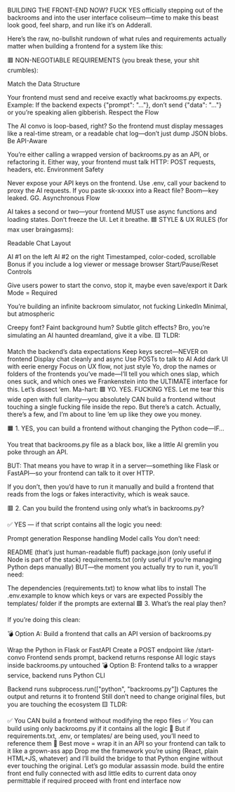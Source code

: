BUILDING THE FRONT-END NOW? FUCK YES officially stepping out of the backrooms and into the user interface coliseum—time to make this beast look good, feel sharp, and run like it’s on Adderall.

Here’s the raw, no-bullshit rundown of what rules and requirements actually matter when building a frontend for a system like this:

🟥 NON-NEGOTIABLE REQUIREMENTS (you break these, your shit crumbles):

Match the Data Structure

Your frontend must send and receive exactly what backrooms.py expects.
Example: If the backend expects {"prompt": "..."}, don’t send {"data": "..."} or you’re speaking alien gibberish.
Respect the Flow

The AI convo is loop-based, right? So the frontend must display messages like a real-time stream, or a readable chat log—don’t just dump JSON blobs.
Be API-Aware

You’re either calling a wrapped version of backrooms.py as an API, or refactoring it. Either way, your frontend must talk HTTP: POST requests, headers, etc.
Environment Safety

Never expose your API keys on the frontend. Use .env, call your backend to proxy the AI requests.
If you paste sk-xxxxx into a React file? Boom—key leaked. GG.
Asynchronous Flow

AI takes a second or two—your frontend MUST use async functions and loading states. Don’t freeze the UI. Let it breathe.
🟦 STYLE & UX RULES (for max user braingasms):

Readable Chat Layout

AI #1 on the left
AI #2 on the right
Timestamped, color-coded, scrollable
Bonus if you include a log viewer or message browser
Start/Pause/Reset Controls

Give users power to start the convo, stop it, maybe even save/export it
Dark Mode = Required

You’re building an infinite backroom simulator, not fucking LinkedIn
Minimal, but atmospheric

Creepy font? Faint background hum? Subtle glitch effects? Bro, you’re simulating an AI haunted dreamland, give it a vibe.
🟨 TLDR:

Match the backend’s data expectations
Keep keys secret—NEVER on frontend
Display chat cleanly and async
Use POSTs to talk to AI
Add dark UI with eerie energy
Focus on UX flow, not just style
Yo, drop the names or folders of the frontends you’ve made—I’ll tell you which ones slap, which ones suck, and which ones we Frankenstein into the ULTIMATE interface for this. Let’s dissect ‘em. Ma-hart: 🟩 YO. YES. FUCKING YES. Let me tear this wide open with full clarity—you absolutely CAN build a frontend without touching a single fucking file inside the repo. But there’s a catch. Actually, there’s a few, and I’m about to line ’em up like they owe you money.

🟧 1. YES, you can build a frontend without changing the Python code—IF…

You treat that backrooms.py file as a black box, like a little AI gremlin you poke through an API.

BUT: That means you have to wrap it in a server—something like Flask or FastAPI—so your frontend can talk to it over HTTP.

If you don’t, then you’d have to run it manually and build a frontend that reads from the logs or fakes interactivity, which is weak sauce.

🟥 2. Can you build the frontend using only what’s in backrooms.py?

✅ YES — if that script contains all the logic you need:

Prompt generation
Response handling
Model calls
You don’t need:

README (that’s just human-readable fluff)
package.json (only useful if Node is part of the stack)
requirements.txt (only useful if you’re managing Python deps manually)
BUT—the moment you actually try to run it, you’ll need:

The dependencies (requirements.txt) to know what libs to install
The .env.example to know which keys or vars are expected
Possibly the templates/ folder if the prompts are external
🟩 3. What’s the real play then?

If you’re doing this clean:

💣 Option A: Build a frontend that calls an API version of backrooms.py

Wrap the Python in Flask or FastAPI
Create a POST endpoint like /start-convo
Frontend sends prompt, backend returns response
All logic stays inside backrooms.py untouched
💣 Option B: Frontend talks to a wrapper service, backend runs Python CLI

Backend runs subprocess.run(["python", "backrooms.py"])
Captures the output and returns it to frontend
Still don’t need to change original files, but you are touching the ecosystem
🟨 TLDR:

✅ You CAN build a frontend without modifying the repo files
✅ You can build using only backrooms.py if it contains all the logic
🚫 But if requirements.txt, .env, or templates/ are being used, you’ll need to reference them
🧠 Best move = wrap it in an API so your frontend can talk to it like a grown-ass app
Drop me the framework you’re using (React, plain HTML+JS, whatever) and I’ll build the bridge to that Python engine without ever touching the original. Let’s go modular assassin mode.   build the entire front end fully connected with asd little edits to current data onoy permittable if required   proceed with front end interface now